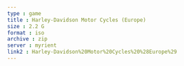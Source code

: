```yaml
---
type : game
title : Harley-Davidson Motor Cycles (Europe)
size : 2.2 G
format : iso
archive : zip
server : myrient
link2 : Harley-Davidson%20Motor%20Cycles%20%28Europe%29
---
```

